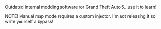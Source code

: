Outdated internal modding software for Grand Theft Auto 5...use it to learn!

NOTE! Manual map mode requires a custom injector. I'm not releasing it so write yourself a bypass!
